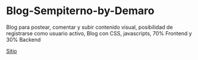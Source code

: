 # Blog-Sempiterno-by-Demaro
Blog para postear, comentar y subir contenido visual, posibilidad de registrarse como usuario activo, Blog con CSS, javascripts, 70% Frontend y 30% Backend 


<a href="https://blog-sempieterno.herokuapp.com/">Sitio</a>
